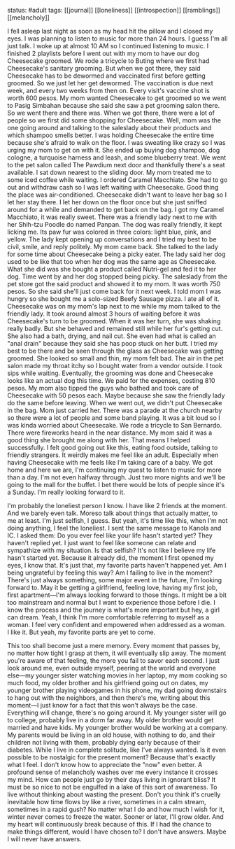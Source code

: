 status: #adult 
tags: [[journal]] [[loneliness]] [[introspection]] [[ramblings]] [[melancholy]] 

I fell asleep last night as soon as my head hit the pillow and I closed my eyes. I was planning to listen to music for more than 24 hours. I guess I'm all just talk. I woke up at almost 10 AM so I continued listening to music. I finished 2 playlists before I went out with my mom to have our dog Cheesecake groomed. We rode a tricycle to Buting where we first had Cheesecake's sanitary grooming. But when we got there, they said Cheesecake has to be dewormed and vaccinated first before getting groomed. So we just let her get dewormed. The vaccination is due next week, and every two weeks from then on. Every visit's vaccine shot is worth 600 pesos. My mom wanted Cheesecake to get groomed so we went to Pasig Simbahan because she said she saw a pet grooming salon there. So we went there and there was. When we got there, there were a lot of people so we first did some shopping for Cheesecake. Well, mom was the one going around and talking to the saleslady about their products and which shampoo smells better. I was holding Cheesecake the entire time because she's afraid to walk on the floor. I was sweating like crazy so I was urging my mom to get on with it. She ended up buying dog shampoo, dog cologne, a turquoise harness and leash, and some blueberry treat. We went to the pet salon called The Pawdium next door and thankfully there's a seat available. I sat down nearest to the sliding door. My mom treated me to some iced coffee while waiting. I ordered Caramel Macchiato. She had to go out and withdraw cash so I was left waiting with Cheesecake. Good thing the place was air-conditioned. Cheesecake didn't want to leave her bag so I let her stay there. I let her down on the floor once but she just sniffed around for a while and demanded to get back on the bag. I got my Caramel Macchiato, it was really sweet. There was a friendly lady next to me with her Shih-tzu Poodle do named Panpan. The dog was really friendly, it kept licking me. Its paw fur was colored in three colors: light blue, pink, and yellow. The lady kept opening up conversations and I tried my best to be civil, smile, and reply politely. My mom came back. She talked to the lady for some time about Cheesecake being a picky eater. The lady said her dog used to be like that too when her dog was the same age as Cheesecake. What she did was she bought a product called Nutri-gel and fed it to her dog. Time went by and her dog stopped being picky. The saleslady from the pet store got the said product and showed it to my mom. It was worth 750 pesos. So she said she'll just come back for it next week. I told mom I was hungry so she bought me a solo-sized Beefy Sausage pizza. I ate all of it. Cheesecake was on my mom's lap next to me while my mom talked to the friendly lady. It took around almost 3 hours of waiting before it was Cheesecake's turn to be groomed. When it was her turn, she was shaking really badly. But she behaved and remained still while her fur's getting cut. She also had a bath, drying, and nail cut. She even had what is called an "anal drain" because they said she has poop stuck on her butt. I tried my best to be there and be seen through the glass as Cheesecake was getting groomed. She looked so small and thin, my mom felt bad. The air in the pet salon made my throat itchy so I bought water from a vendor outside. I took sips while waiting. Eventually, the grooming was done and Cheesecake looks like an actual dog this time. We paid for the expenses, costing 810 pesos. My mom also tipped the guys who bathed and took care of Cheesecake with 50 pesos each. Maybe because she saw the friendly lady do the same before leaving. When we went out, we didn't put Cheesecake in the bag. Mom just carried her. There was a parade at the church nearby so there were a lot of people and some band playing. It was a bit loud so I was kinda worried about Cheesecake. We rode a tricycle to San Bernardo. There were fireworks heard in the near distance. My mom said it was a good thing she brought me along with her. That means I helped successfully. I felt good going out like this, eating food outside, talking to friendly strangers. It weirdly makes me feel like an adult. Especially when having Cheesecake with me feels like I'm taking care of a baby. We got home and here we are, I'm continuing my quest to listen to music for more than a day. I'm not even halfway through. Just two more nights and we'll be going to the mall for the buffet. I bet there would be lots of people since it's a Sunday. I'm really looking forward to it.

I'm probably the loneliest person I know. I have like 2 friends at the moment. And we barely even talk. Moreso talk about things that actually matter, to me at least. I'm just selfish, I guess. But yeah, it's time like this, when I'm not doing anything, I feel the loneliest. I sent the same message to Kanola and IC. I asked them: Do you ever feel like your life hasn't started yet? They haven't replied yet. I just want to feel like someone can relate and sympathize with my situation. Is that selfish? It's not like I believe my life hasn't started yet. Because it already did, the moment I first opened my eyes, I know that. It's just that, my favorite parts haven't happened yet. Am I being ungrateful by feeling this way? Am I failing to live in the moment? There's just always something, some major event in the future, I'm looking forward to. May it be getting a girlfriend, feeling love, having my first job, first apartment—I'm always looking forward to those things. It might be a bit too mainstream and normal but I want to experience those before I die. I know the process and the journey is what's more important but hey, a girl can dream. Yeah, I think I'm more comfortable referring to myself as a woman. I feel very confident and empowered when addressed as a woman. I like it. But yeah, my favorite parts are yet to come. 

This too shall become just a mere memory. Every moment that passes by, no matter how tight I grasp at them, it will eventually slip away. The moment you're aware of that feeling, the more you fail to savor each second. I just look around me, even outside myself, peering at the world and everyone else—my younger sister watching movies in her laptop, my mom cooking so much food, my older brother and his girlfriend going out on dates, my younger brother playing videogames in his phone, my dad going downstairs to hang out with the neighbors, and then there's me, writing about this moment—I just know for a fact that this won't always be the case. Everything will change, there's no going around it. My younger sister will go to college, probably live in a dorm far away. My older brother would get married and have kids. My younger brother would be working at a company. My parents would be living in an old house, with nothing to do, and their children not living with them, probably dying early because of their diabetes. While I live in complete solitude, like I've always wanted. Is it even possible to be nostalgic for the present moment? Because that's exactly what I feel. I don't know how to appreciate the "now" even better. A profound sense of melancholy washes over me every instance it crosses my mind. How can people just go by their days living in ignorant bliss? It must be so nice to not be engulfed in a lake of this sort of awareness. To live without thinking about wasting the present. Don't you think it's cruelly inevitable how time flows by like a river, sometimes in a calm stream, sometimes in a rapid gush? No matter what I do and how much I wish for it, winter never comes to freeze the water. Sooner or later, I'll grow older. And my heart will continuously break because of this. If I had the chance to make things different, would I have chosen to? I don't have answers. Maybe I will never have answers.

